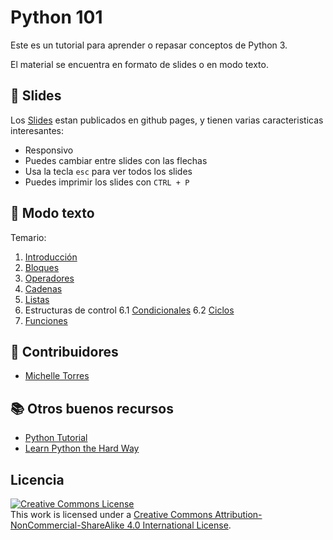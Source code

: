# Python 101

Este es un tutorial para aprender o repasar conceptos de Python 3.

El material se encuentra en formato de slides o en modo texto.

## :movie_camera: Slides
Los [Slides](https://nmicht.github.io/python-101/index.html) estan publicados en github pages, y tienen varias caracteristicas interesantes:

- Responsivo
- Puedes cambiar entre slides con las flechas
- Usa la tecla `esc` para ver todos los slides
- Puedes imprimir los slides con `CTRL + P`

## :notebook: Modo texto
Temario:  
1. [Introducción](basics.md)
2. [Bloques](blocks.md)
3. [Operadores](operators.md)
4. [Cadenas](strings.md)
5. [Listas](lists.md)
6. Estructuras de control
  6.1 [Condicionales](conditionals.md)
  6.2 [Ciclos](loops.md)
7. [Funciones](functions.md)

## :busts_in_silhouette: Contribuidores

- [Michelle Torres](https://github.com/nmicht)

## :books: Otros buenos recursos

* [Python Tutorial](https://docs.python.org/3/tutorial/)
* [Learn Python the Hard Way](https://learnpythonthehardway.org/book/)

## Licencia

<a rel="license" href="http://creativecommons.org/licenses/by-nc-sa/4.0/"><img alt="Creative Commons License" style="border-width:0" src="https://i.creativecommons.org/l/by-nc-sa/4.0/88x31.png" /></a><br />This work is licensed under a <a rel="license" href="http://creativecommons.org/licenses/by-nc-sa/4.0/">Creative Commons Attribution-NonCommercial-ShareAlike 4.0 International License</a>.
